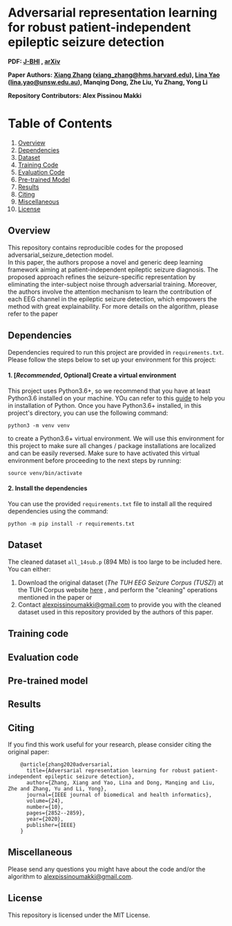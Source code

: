 # Adversarial representation learning for robust patient-independent epileptic seizure detection

**PDF: [J-BHI](https://ieeexplore.ieee.org/abstract/document/8994148)
, [arXiv](https://arxiv.org/abs/1909.10868)**

**Paper Authors: [Xiang Zhang](http://xiangzhang.info/)
([xiang_zhang@hms.harvard.edu](mailto:xiang_zhang@hms.harvard.edu)),
[Lina Yao](https://www.linayao.com/)
([lina.yao@unsw.edu.au](mailto:lina.yao@unsw.edu.au)), Manqing Dong, Zhe Liu,
Yu Zhang, Yong Li**

**Repository Contributors: Alex Pissinou Makki**

# Table of Contents
1. [Overview](#overview)
2. [Dependencies](#dependencies)
3. [Dataset](#dataset)
4. [Training Code](#training-code)
5. [Evaluation Code](#evaluation-code)
6. [Pre-trained Model](#pre-trained-model)
7. [Results](#results)
8. [Citing](#citing)
9. [Miscellaneous](#miscellaneous)
10. [License](#license)


## Overview

This repository contains reproducible codes for the proposed
adversarial_seizure_detection model.  
In this paper, the authors propose a novel and generic deep learning framework
aiming at patient-independent epileptic seizure diagnosis. The proposed
approach refines the seizure-specific representation by eliminating the
inter-subject noise through adversarial training. Moreover, the authors involve
the attention mechanism to learn the contribution of each EEG channel in the
epileptic seizure detection, which empowers the method with great
explainability. For more details on the algorithm, please refer to the paper

## Dependencies
<!--
f you are using Python, this means providing a requirements.txt file (if using
pip and virtualenv), providing environment.yml file (if using anaconda), or a
setup.py if your code is a library.

It is good practice to provide a section in your README.md that explains how to
install these dependencies. Assume minimal background knowledge and be clear
and comprehensive - if users cannot set up your dependencies they are likely
to give up on the rest of your code as well.

If you wish to provide whole reproducible environments, you might want to
consider using Docker and upload a Docker image of your environment into
Dockerhub.
-->

Dependencies required to run this project are provided in `requirements.txt`.
Please follow the steps below to set up your environment for this project:

#### 1. [_Recommended_, Optional] Create a virtual environment

This project uses Python3.6+, so we recommend that you have at least Python3.6
installed on your machine. YOu can refer to this
[guide](https://docs.python-guide.org/starting/installation/) to help you in
installation of Python. Once you have Python3.6+ installed, in this project's
directory, you can use the following command:

```shell
python3 -m venv venv
```

to create a Python3.6+ virtual environment. We will use this environment for
this project to make sure all changes / package installations are localized and
can be easily reversed. Make sure to have activated this virtual environment
before proceeding to the next steps by running:

```shell
source venv/bin/activate
```

#### 2. Install the dependencies

You can use the provided `requirements.txt` file to install all the required
dependencies using the command:

```shell
python -m pip install -r requirements.txt
```

## Dataset

The cleaned dataset `all_14sub.p` (894 Mb) is too large to be included here.
You can either:

1. Download the original dataset (*The TUH EEG Seizure Corpus (TUSZ)*) at the
   TUH Corpus website
   [here](https://www.isip.piconepress.com/projects/tuh_eeg/html/downloads.shtml)
   , and perform the "cleaning" operations mentioned in the paper or
2. Contact [alexpissinoumakki@gmail.com](mailto:alexpissinoumakki@gmail.com) to
   provide you with the cleaned dataset used in this repository provided by the
   authors of this paper.

## Training code
<!--
Your code should have a training script that can be used to obtain the
principal results stated in the paper. This means you should include
hyperparameters and any tricks that were used in the process of getting your
results. To maximize usefulness, ideally this code should be written with
extensibility in mind: what if your user wants to use the same training script
on their own dataset?

You can provide a documented command line wrapper such as train.py to serve as
a useful entry point for your users.
-->

## Evaluation code
<!--
Model evaluation and experiments often depend on subtle details that are not
always possible to explain in the paper. This is why including the exact code
you used to evaluate or run experiments is helpful to give a complete
description of the procedure. In turn, this helps the user to trust, understand
and build on your research.

You can provide a documented command line wrapper such as eval.py to serve as
a useful entry point for your users.
-->

## Pre-trained model
<!--
Training a model from scratch can be time-consuming and expensive. One way to
increase trust in your results is to provide a pre-trained model that the
community can evaluate to obtain the end results. This means users can see the
results are credible without having to train afresh.

Another common use case is fine-tuning for downstream task, where it's useful
to release a pretrained model so others can build on it for application to
their own datasets.

Lastly, some users might want to try out your model to see if it works on some
example data. Providing pre-trained models allows your users to play around
with your work and aids understanding of the paper's achievements.
-->


## Results
<!--
5. README file includes table of results accompanied by precise command to run
to produce those results
Adding a table of results into README.md lets your users quickly understand
what to expect from the repository (see the README.md template for an example).
Instructions on how to reproduce those results (with links to any relevant
scripts, pretrained models etc.) can provide another entry point for the user
and directly facilitate reproducibility. In some cases, the main result of a
paper is a Figure, but that might be more difficult for users to understand
without reading the paper.

You can further help the user understand and contextualize your results by
linking back to the full leaderboard that has up-to-date results from other
papers. There are multiple leaderboard services where this information is
stored.
-->

## Citing

If you find this work useful for your research, please consider citing the
original paper:
```
    @article{zhang2020adversarial,
      title={Adversarial representation learning for robust patient-independent epileptic seizure detection},
      author={Zhang, Xiang and Yao, Lina and Dong, Manqing and Liu, Zhe and Zhang, Yu and Li, Yong},
      journal={IEEE journal of biomedical and health informatics},
      volume={24},
      number={10},
      pages={2852--2859},
      year={2020},
      publisher={IEEE}
    }
```

## Miscellaneous

Please send any questions you might have about the code and/or the algorithm
to [alexpissinoumakki@gmail.com](mailto:alexpissinoumakki@gmail.com).

## License

This repository is licensed under the MIT License.
